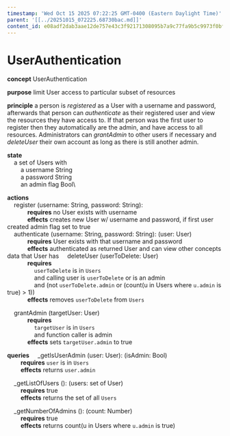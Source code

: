 ```yaml
---
timestamp: 'Wed Oct 15 2025 07:22:25 GMT-0400 (Eastern Daylight Time)'
parent: '[[../20251015_072225.68730bac.md]]'
content_id: e08adf2dab3aae12de757e43c3f92171308095b7a9c77fa9b5c9973f0bfdc900
---
```


# UserAuthentication

**concept** UserAuthentication

**purpose** limit User access to particular subset of resources

**principle** a person is *registered* as a User with a username and password, afterwards that person can *authenticate* as their registered user and view the resources they have access to. If that person was the first user to register then they automatically are the admin, and have access to all resources. Administrators can *grantAdmin* to other users if necessary and *deleteUser* their own account as long as there is still another admin.

**state**\
    a set of Users with\
        a username String\
        a password String\
        an admin flag Bool\\

**actions**\
    register (username: String, password: String):\
            **requires** no User exists with username\
            **effects** creates new User w/ username and password, if first user created admin flag set to true\
    authenticate (username: String, password: String): (user: User)\
            **requires** User exists with that username and password\
            **effects** authenticated as returned User and can view other concepts data that User has
    deleteUser (userToDelete: User)\
            **requires**\
                `userToDelete` is in `Users`\
                and calling user is `userToDelete` or is an admin\
                and (not `userToDelete.admin` or (count(u in Users where `u.admin` is true) > 1))\
            **effects** removes `userToDelete` from `Users`

    grantAdmin (targetUser: User)\
            **requires**\
                `targetUser` is in `Users`\
                and function caller is admin\
            **effects** sets `targetUser.admin` to true

**queries**
    \_getIsUserAdmin (user: User): (isAdmin: Bool)\
        **requires** `user` is in `Users`\
        **effects** returns `user.admin`

    \_getListOfUsers (): (users: set of User)\
        **requires** true\
        **effects** returns the set of all `Users`

    \_getNumberOfAdmins (): (count: Number)\
        **requires** true\
        **effects** returns count(u in Users where `u.admin` is true)

